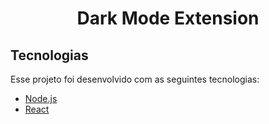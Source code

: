 <h1 align="center">
    Dark Mode Extension
</h1>


##  Tecnologias

Esse projeto foi desenvolvido com as seguintes tecnologias:

- [Node.js](https://nodejs.org/en/)
- [React](https://reactjs.org)
